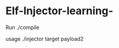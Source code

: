 # Elf-Injector-learning-



Run
        ./compile
        
        
usage
        ./injector target payload2
        
       
